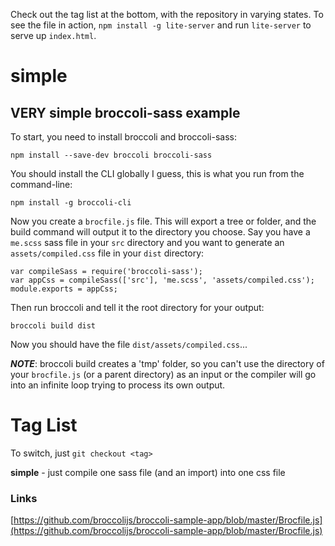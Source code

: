 Check out the tag list at the bottom, with the repository in
varying states.  To see the file in action, `npm install -g lite-server`
and run `lite-server` to serve up `index.html`.

# **simple** 

## VERY simple broccoli-sass example

To start, you need to install broccoli and broccoli-sass:

    npm install --save-dev broccoli broccoli-sass
    
You should install the CLI globally I guess, this is what you
run from the command-line:

    npm install -g broccoli-cli
    
Now you create a `brocfile.js` file.  This will export a tree
or folder, and the build command will output it to the directory
you choose.  Say you have a `me.scss` sass file in your `src`
directory and you want to generate an `assets/compiled.css`
file in your `dist` directory:

    var compileSass = require('broccoli-sass');
    var appCss = compileSass(['src'], 'me.scss', 'assets/compiled.css');
    module.exports = appCss;

Then run broccoli and tell it the root directory for your output:

    broccoli build dist
    
Now you should have the file `dist/assets/compiled.css`...

***NOTE***: broccoli build creates a 'tmp' folder, so you can't
use the directory of your `brocfile.js` (or a parent directory)
as an input or the compiler will go into an infinite loop trying
to process its own output.

# Tag List

To switch, just `git checkout <tag>`

**simple** - just compile one sass file (and an import) into one css file

### Links

[https://github.com/broccolijs/broccoli-sample-app/blob/master/Brocfile.js](https://github.com/broccolijs/broccoli-sample-app/blob/master/Brocfile.js)
